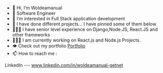 - 👋 Hi, I’m Woldeamanual
- 🌱 Software Engineer
- 👀 I’m interested in Full Stack application development
- 💞️ I have done different projects... I have pinned some of them below
- 👨🏾‍💻 I have senior level experience on Django,Node.JS, React.JS and other frameworks
- 👨🏾‍💻 I am currently working on React.js and Node.js Projects.
- 👁️ Check out my portfolio [Portfolio](https://woldeamanual-getnet.tech)
- 📫 How to reach me :

LinkedIn --- www.linkedin.com/in/woldeamanual-getnet


<!---
Oaksas/Oaksas is a ✨ special ✨ repository because its `README.md` (this file) appears on your GitHub profile.
You can click the Preview link to take a look at your changes.
--->
